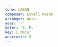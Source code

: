 ```yaml
---
tune: LABAN
composer: Lowell Mason
arranger: Anon.
year: '-'
meter: 'S. M. '
key: C Major
anacrusis: 0
---
```

